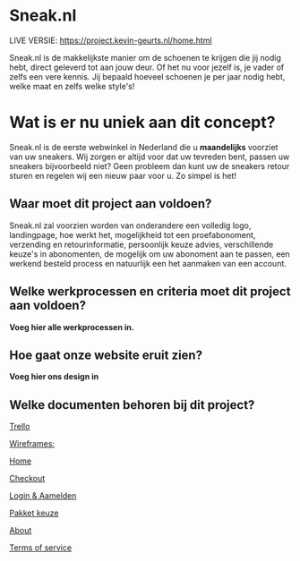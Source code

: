 # Sneak.nl

LIVE VERSIE: https://project.kevin-geurts.nl/home.html

Sneak.nl is de makkelijkste manier om de schoenen te krijgen die jij nodig hebt, direct geleverd tot aan jouw deur. Of het nu voor jezelf is, je vader of zelfs een vere kennis. Jij bepaald hoeveel schoenen je per jaar nodig hebt, welke maat en zelfs welke style's!



# Wat is er nu uniek aan dit concept?

Sneak.nl is de eerste webwinkel in Nederland die  u **maandelijks** voorziet van uw sneakers. Wij zorgen er altijd voor dat uw tevreden bent, passen uw sneakers bijvoorbeeld niet? Geen probleem dan kunt uw de sneakers retour sturen en regelen wij een nieuw paar voor u. Zo simpel is het!

## Waar moet dit project aan voldoen?

Sneak.nl zal voorzien worden van onderandere een volledig logo, landingpage, hoe werkt het, mogelijkheid tot een proefabonoment, verzending en retourinformatie, persoonlijk keuze advies, verschillende keuze's in abonomenten, de mogelijk om uw abonoment aan te passen, een werkend besteld process en natuurlijk een het aanmaken van een account. 

## Welke werkprocessen en criteria moet dit project aan voldoen?

**Voeg hier alle werkprocessen in.**



## Hoe gaat onze website eruit zien?

__Voeg hier ons design in__

## Welke documenten behoren bij dit project?
[Trello](https://trello.com/b/RTj6xR21/sneaknl)

[Wireframes:]()

[Home](https://xd.adobe.com/view/3572b857-6880-46db-6dbd-f350931205e3-4343/)

[Checkout](https://xd.adobe.com/view/c04ec2a9-dddd-446f-62ba-8b21f5c25616-b67f/)

[Login & Aamelden](https://xd.adobe.com/view/29c8d38d-f9d4-4ef8-6d7a-5d09a7dcf118-5ff9/)

[Pakket keuze](https://xd.adobe.com/view/e5d3ff7f-a674-406b-6d64-d906a8985b7b-93e2/)

[About](https://xd.adobe.com/view/43af05dc-b3df-40be-526b-4b906f047c87-359e/)

[Terms of service](https://xd.adobe.com/view/878c7cbd-616b-4e6a-4707-7f55df9726b7-f1bd/)
